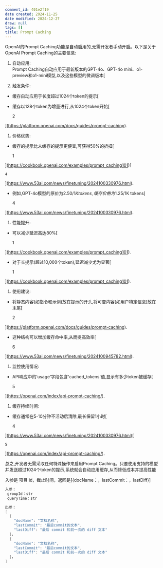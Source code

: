 ```yaml
---
comment_id: 401e2f19
date created: 2024-11-25
date modified: 2024-12-27
draw: null
tags: []
title: Prompt Caching
---
```

OpenAI的Prompt Caching功能是自动启用的,无需开发者手动开启。以下是关于OpenAI Prompt Caching的主要信息:

1. 自动应用:  
    Prompt Caching自动应用于最新版本的GPT-4o、GPT-4o mini、o1-preview和o1-mini模型,以及这些模型的微调版本[
    

2. 触发条件:

- 缓存自动应用于长度超过1024个token的提示[
    

- 缓存以128个token为增量进行,从1024个token开始[
    

    2

    

](https://platform.openai.com/docs/guides/prompt-caching).

1. 价格优势:

- 缓存的提示比未缓存的提示更便宜,可获得50%的折扣[
    

    1

    

](https://cookbook.openai.com/examples/prompt_caching101)[

    

    4

    

](https://www.53ai.com/news/finetuning/2024100330976.html).

- 例如,GPT-4o模型的原价为$2.50/1K tokens,缓存价格为$1.25/1K tokens[
    

    4

    

](https://www.53ai.com/news/finetuning/2024100330976.html).

1. 性能提升:

- 可以减少延迟高达80%[
    

    1

    

](https://cookbook.openai.com/examples/prompt_caching101).

- 对于长提示(超过10,000个token),延迟减少尤为显著[
    

    1

    

](https://cookbook.openai.com/examples/prompt_caching101).

1. 使用建议:

- 将静态内容(如指令和示例)放在提示的开头,将可变内容(如用户特定信息)放在末尾[
    

    2

    

](https://platform.openai.com/docs/guides/prompt-caching).

- 这种结构可以增加缓存命中率,从而提高效率[
    

    6

    

](https://www.53ai.com/news/finetuning/2024100945782.html).

1. 监控使用情况:

- API响应中的'usage'字段包含'cached_tokens'值,显示有多少token被缓存[
    

    5

    

](https://openai.com/index/api-prompt-caching/).

1. 缓存持续时间:

- 缓存通常在5-10分钟不活动后清除,最长保留1小时[
    

    4

    

](https://www.53ai.com/news/finetuning/2024100330976.html)[

    

    5

    

](https://openai.com/index/api-prompt-caching/).

总之,开发者无需采取任何特殊操作来启用Prompt Caching。只要使用支持的模型并发送超过1024个token的提示,系统就会自动应用缓存,从而降低成本并提高性能

入参是 项目 id，截止时间，返回是[{docName：，lastCommit：，lastDiff}]

```Java
入参：
 groupId：str
 queryTime：str

出参：
[
  {
    "docName": "文档名称",
    "lastCommit": "最后commit的文本",
    "lastDiff": "最后 commit 和前一次的 diff 文本"
  }，
  {
    "docName": "文档名称",
    "lastCommit": "最后commit的文本",
    "lastDiff": "最后 commit 和前一次的 diff 文本"
  }，
]



```
